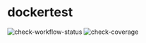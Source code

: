 # dockertest

![check-workflow-status](https://img.shields.io/github/actions/workflow/status/dnonakolesax/dockertest/ci.yml?style=plastic)
![check-coverage](https://img.shields.io/codecov/c/github/dnonakolesax/dockertest)
